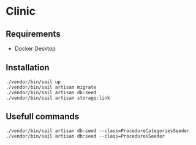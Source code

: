 # Clinic

## Requirements
* Docker Desktop



## Installation
````
./vendor/bin/sail up
./vendor/bin/sail artisan migrate
./vendor/bin/sail artisan db:seed
./vendor/bin/sail artisan storage:link
````

## Usefull commands
````
./vendor/bin/sail artisan db:seed --class=ProcedureCategoriesSeeder
./vendor/bin/sail artisan db:seed --class=ProceduresSeeder
````